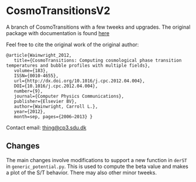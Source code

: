 # CosmoTransitionsV2
A branch of CosmoTransitions with a few tweeks and upgrades.
The original package with documentation is found [here](https://github.com/clwainwright/CosmoTransitions)

Feel free to cite the original work of the original author:

```
@article{Wainwright_2012,
   title={CosmoTransitions: Computing cosmological phase transition temperatures and bubble profiles with multiple fields},
   volume={183},
   ISSN={0010-4655},
   url={http://dx.doi.org/10.1016/j.cpc.2012.04.004},
   DOI={10.1016/j.cpc.2012.04.004},
   number={9},
   journal={Computer Physics Communications},
   publisher={Elsevier BV},
   author={Wainwright, Carroll L.},
   year={2012},  
   month=sep, pages={2006–2013} }
```

Contact email: thing@cp3.sdu.dk

## Changes

The main changes involve modifications to support a new function in `derST` in `generic_potential.py`. This is used to compute the beta value and makes a plot of the S/T behavior.
There may also other minor tweeks.
